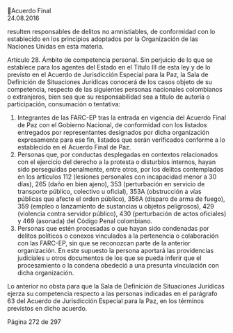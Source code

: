 Acuerdo Final  
24.08.2016  

resulten  responsables  de  delitos  no  amnistiables,  de  conformidad  con  lo  establecido  en  los 
principios adoptados por la Organización de las Naciones Unidas en esta materia.  
 
Artículo 28. Ámbito de competencia personal. Sin perjuicio de lo que se establece para los agentes del 
Estado en el Titulo III de esta ley y de lo previsto en el Acuerdo de Jurisdicción Especial para la Paz, la Sala 
de Definición de Situaciones Jurídicas conocerá de los casos objeto de su competencia, respecto de las 
siguientes personas nacionales colombianos o extranjeros, bien sea que su responsabilidad sea a título de 
autoría o participación, consumación o tentativa: 
 
1. Integrantes de las FARC-EP tras la entrada en vigencia del Acuerdo Final de Paz con el Gobierno 
Nacional, de conformidad con los listados entregados por representantes designados por dicha 
organización expresamente para ese fin, listados que serán verificados conforme a lo establecido 
en el Acuerdo Final de Paz. 
2. Personas que, por conductas desplegadas en contextos relacionados con el ejercicio del derecho 
a la protesta o disturbios internos, hayan sido perseguidas penalmente, entre otros, por los delitos 
contemplados en los artículos 112 (lesiones personales con incapacidad menor a 30 días), 265 
(daño  en  bien  ajeno),  353  (perturbación  en  servicio  de  transporte  público,  colectivo  u  oficial), 
353A (obstrucción a vías públicas que afecte el orden público), 356A (disparo de arma de fuego), 
359  (empleo  o  lanzamiento  de  sustancias  u  objetos  peligrosos),  429  (violencia  contra  servidor 
público), 430 (perturbación de actos oficiales) y 469 (asonada) del Código Penal colombiano. 
3. Personas  que  estén  procesadas  o  que  hayan  sido  condenadas  por  delitos  políticos  o  conexos 
vinculados a la pertenencia o colaboración con las FARC-EP, sin que se reconozcan parte de la 
anterior  organización.  En  este  supuesto  la  persona  aportará  las  providencias  judiciales  u  otros 
documentos  de  los  que  se  pueda  inferir  que  el  procesamiento  o  la  condena  obedeció  a  una 
presunta vinculación con dicha organización. 
 
Lo anterior no obsta para que la Sala de Definición de Situaciones Jurídicas ejerza su competencia 
respecto a las personas indicadas en el parágrafo 63 del Acuerdo de Jurisdicción Especial para la Paz, 
en los términos previstos en dicho acuerdo. 
 

Página 272 de 297 
 

